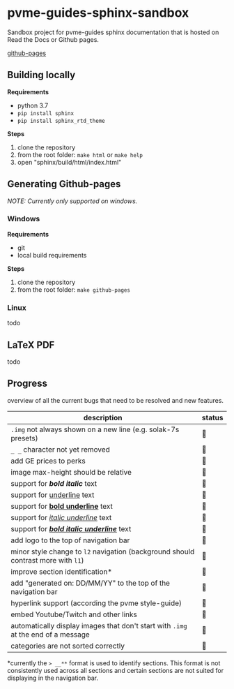 # pvme-guides-sphinx-sandbox
Sandbox project for pvme-guides sphinx documentation that is hosted on Read the Docs or Github pages.

[github-pages](https://towsti.github.io/pvme-guides-sphinx-sandbox/#)

## Building locally

**Requirements**

- python 3.7
- `pip install sphinx`
- `pip install sphinx_rtd_theme`

**Steps**

1. clone the repository
2. from the root folder: `make html` or `make help`
3. open "sphinx/build/html/index.html"

## Generating Github-pages

*NOTE: Currently only supported on windows.*

### Windows

**Requirements**

- git
- local build requirements

**Steps**

1. clone the repository
2. from the root folder: `make github-pages`

### Linux

todo

## LaTeX PDF

todo

## Progress

overview of all the current bugs that need to be resolved and new features.

| description                                                  | status       |
| ------------------------------------------------------------ | ------------ |
| `.img` not always shown on a new line (e.g. solak-7s presets) | :red_circle: |
| `_ _` character not yet removed                              | :red_circle: |
| add GE prices to perks                                       | :red_circle: |
| image max-height should be relative                          | :red_circle: |
| support for ***bold italic*** text                           | :red_circle: |
| support for <u>underline</u> text                            | :red_circle: |
| support for <u>**bold underline**</u> text                   | :red_circle: |
| support for <u>*italic underline*</u> text                   | :red_circle: |
| support for <u>***bold italic underline***</u> text          | :red_circle: |
| add logo to the top of navigation bar                        | :red_circle: |
| minor style change to `l2` navigation (background should contrast more with `l1`) | :red_circle: |
| improve section identification*                              | :red_circle: |
| add "generated on: DD/MM/YY" to the top of the navigation bar | :red_circle: |
| hyperlink support (according the pvme style-guide)           | :red_circle: |
| embed Youtube/Twitch and other links                         | :red_circle: |
| automatically display images that don't start with `.img` at the end of a message | :red_circle: |
| categories are not sorted correctly                          | :red_circle: |

*currently the `> __**` format is used to identify sections. This format is not consistently used across all sections and certain sections are not suited for displaying in the navigation bar.